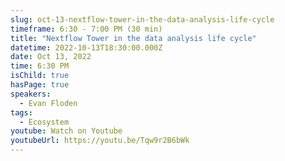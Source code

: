 ```yaml
---
slug: oct-13-nextflow-tower-in-the-data-analysis-life-cycle
timeframe: 6:30 - 7:00 PM (30 min)
title: "Nextflow Tower in the data analysis life cycle"
datetime: 2022-10-13T18:30:00.000Z
date: Oct 13, 2022
time: 6:30 PM
isChild: true
hasPage: true
speakers:
  - Evan Floden
tags:
  - Ecosystem
youtube: Watch on Youtube
youtubeUrl: https://youtu.be/Tqw9r2B6bWk
---
```

